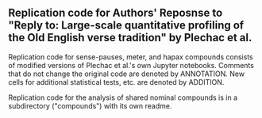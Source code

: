 ## Replication code for Authors' Reposnse to "Reply to: Large-scale quantitative profiling of the Old English verse tradition" by Plechac et al. 

Replication code for sense-pauses, meter, and hapax compounds consists of modified versions of Plechac et al.'s own Jupyter notebooks. Comments that do not change the original code are denoted by ANNOTATION. New cells for additional statistical tests, etc. are denoted by ADDITION. 

Replication code for the analysis of shared nominal compounds is in a subdirectory ("compounds") with its own readme. 

